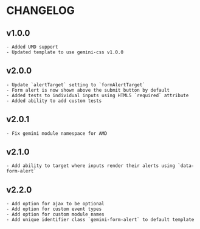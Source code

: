 # CHANGELOG

## v1.0.0

    - Added UMD support
    - Updated template to use gemini-css v1.0.0

## v2.0.0

    - Update `alertTarget` setting to `formAlertTarget`
    - Form alert is now shown above the submit button by default
    - Added tests to individual inputs using HTML5 `required` attribute
    - Added ability to add custom tests

## v2.0.1

    - Fix gemini module namespace for AMD

## v2.1.0

    - Add ability to target where inputs render their alerts using `data-form-alert`

## v2.2.0

    - Add option for ajax to be optional
    - Add option for custom event types
    - Add option for custom module names
    - Add unique identifier class `gemini-form-alert` to default template
